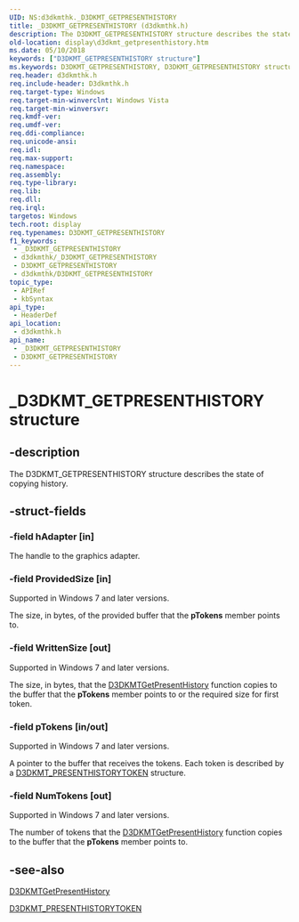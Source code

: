 ```yaml
---
UID: NS:d3dkmthk._D3DKMT_GETPRESENTHISTORY
title: _D3DKMT_GETPRESENTHISTORY (d3dkmthk.h)
description: The D3DKMT_GETPRESENTHISTORY structure describes the state of copying history.
old-location: display\d3dkmt_getpresenthistory.htm
ms.date: 05/10/2018
keywords: ["D3DKMT_GETPRESENTHISTORY structure"]
ms.keywords: D3DKMT_GETPRESENTHISTORY, D3DKMT_GETPRESENTHISTORY structure [Display Devices], OpenGL_Structs_966946a8-3611-4c25-a57f-1fc99c2004d0.xml, _D3DKMT_GETPRESENTHISTORY, d3dkmthk/D3DKMT_GETPRESENTHISTORY, display.d3dkmt_getpresenthistory
req.header: d3dkmthk.h
req.include-header: D3dkmthk.h
req.target-type: Windows
req.target-min-winverclnt: Windows Vista
req.target-min-winversvr: 
req.kmdf-ver: 
req.umdf-ver: 
req.ddi-compliance: 
req.unicode-ansi: 
req.idl: 
req.max-support: 
req.namespace: 
req.assembly: 
req.type-library: 
req.lib: 
req.dll: 
req.irql: 
targetos: Windows
tech.root: display
req.typenames: D3DKMT_GETPRESENTHISTORY
f1_keywords:
 - _D3DKMT_GETPRESENTHISTORY
 - d3dkmthk/_D3DKMT_GETPRESENTHISTORY
 - D3DKMT_GETPRESENTHISTORY
 - d3dkmthk/D3DKMT_GETPRESENTHISTORY
topic_type:
 - APIRef
 - kbSyntax
api_type:
 - HeaderDef
api_location:
 - d3dkmthk.h
api_name:
 - _D3DKMT_GETPRESENTHISTORY
 - D3DKMT_GETPRESENTHISTORY
---
```


# _D3DKMT_GETPRESENTHISTORY structure


## -description

The D3DKMT_GETPRESENTHISTORY structure describes the state of copying history.

## -struct-fields

### -field hAdapter [in]

The handle to the graphics adapter.

### -field ProvidedSize [in]

Supported in Windows 7 and later versions.

The size, in bytes, of the provided buffer that the <b>pTokens</b> member points to.

### -field WrittenSize [out]

Supported in Windows 7 and later versions.

The size, in bytes, that the <a href="/windows-hardware/drivers/ddi/d3dkmthk/nf-d3dkmthk-d3dkmtgetpresenthistory">D3DKMTGetPresentHistory</a> function copies to the buffer that the <b>pTokens</b> member points to or the required size for first token.

### -field pTokens [in/out]

Supported in Windows 7 and later versions.

A pointer to the buffer that receives the tokens. Each token is described by a <a href="/windows-hardware/drivers/ddi/d3dkmthk/ns-d3dkmthk-_d3dkmt_presenthistorytoken">D3DKMT_PRESENTHISTORYTOKEN</a> structure.

### -field NumTokens [out]

Supported in Windows 7 and later versions.

The number of tokens that the <a href="/windows-hardware/drivers/ddi/d3dkmthk/nf-d3dkmthk-d3dkmtgetpresenthistory">D3DKMTGetPresentHistory</a> function copies to the buffer that the <b>pTokens</b> member points to.

## -see-also

<a href="/windows-hardware/drivers/ddi/d3dkmthk/nf-d3dkmthk-d3dkmtgetpresenthistory">D3DKMTGetPresentHistory</a>



<a href="/windows-hardware/drivers/ddi/d3dkmthk/ns-d3dkmthk-_d3dkmt_presenthistorytoken">D3DKMT_PRESENTHISTORYTOKEN</a>

